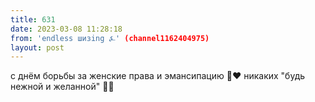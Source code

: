 ```yaml
---
title: 631
date: 2023-03-08 11:28:18
from: 'endless шизing ⍼' (channel1162404975)
layout: post
---
```


с днём борьбы за женские права и эмансипацию 🫶❤️
никаких "будь нежной и желанной" 🚫🚫
